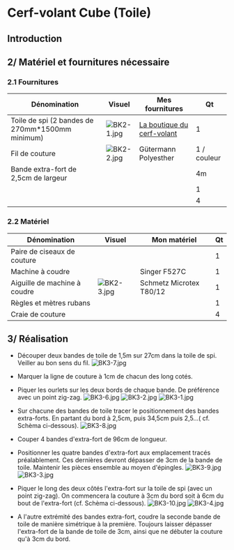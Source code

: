 # Cerf-volant Cube (Toile)
## Introduction

## 2/ Matériel et fournitures nécessaire
### 2.1 Fournitures

|Dénomination|Visuel|Mes fournitures|Qt|
|------|------|-----|--|
|Toile de spi (2 bandes de 270mm*1500mm minimum)|![BK2-1.jpg](pictures/BK2-1.jpg)|[La boutique du cerf-volant](https://www.boutiqueducerfvolant.com/fr/153-tissu-spinnaker-mirai-.html)|1|
|Fil de couture|![BK2-2.jpg](pictures/BK2-2.jpg)|Gütermann Polyesther|1 / couleur|
|Bande extra-fort de 2,5cm de largeur|||4m|
||||1|
||||4|

### 2.2 Matériel
|Dénomination|Visuel|Mon matériel|Qt|
|------|------|-----|--|
|Paire de ciseaux de couture|||1|
|Machine à coudre||Singer F527C|1|
|Aiguille de machine à coudre|![BK2-3.jpg](pictures/BK2-3.jpg)|Schmetz Microtex T80/12|1|
|Règles et mètres rubans|||1|
|Craie de couture|||4|
 
## 3/ Réalisation

- Découper deux bandes de toile de 1,5m sur 27cm dans la toile de spi. Veiller au bon sens du fil.
![BK3-7.jpg](pictures/BK3-7.png)
- Marquer la ligne de couture à 1cm de chacun des long cotés. 
- Piquer les ourlets sur les deux bords de chaque bande. De préférence avec un point zig-zag.
![BK3-6.jpg](pictures/BK3-6.png)
![BK3-2.jpg](pictures/BK3-2.jpg)
![BK3-1.jpg](pictures/BK3-1.jpg)

- Sur chacune des bandes de toile tracer le positionnement des bandes extra-forts. En partant du bord à 2,5cm, puis 34,5cm puis 2,5...( cf. Schèma ci-dessous).
![BK3-8.jpg](pictures/BK3-8.png)

- Couper 4 bandes d'extra-fort de 96cm de longueur. 
- Positionner les quatre bandes d'extra-fort aux emplacement tracés préalablement. Ces dernières devront dépasser de 3cm de la bande de toile. Maintenir les pièces ensemble au moyen d'épingles. 
![BK3-9.jpg](pictures/BK3-9.png)
![BK3-3.jpg](pictures/BK3-3.jpg)
- Piquer le long des deux côtés l'extra-fort sur la toile de spi (avec un point zig-zag). On commencera la couture à 3cm du bord soit à 6cm du bout de l'extra-fort (cf. Schèma ci-dessous).
![BK3-10.jpg](pictures/BK3-10.png)
![BK3-4.jpg](pictures/BK3-4.jpg)

- A l'autre extrémité des bandes extra-fort, coudre la seconde bande de toile de manière simétrique à la première. Toujours laisser dépasser l'extra-fort de la bande de toile de 3cm, ainsi que ne débuter la couture qu'à 3cm du bord. 
